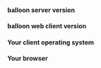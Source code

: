 <!-- Please provide a description here. -->

<!-- Please provide information about your environement, you can leave this out if you are opening a feature request.-->

#### balloon server version
<!-- your version goes here, example: 1.0.8-rc3 -->

#### balloon web client version
<!-- your version goes here, example: 1.0.8-rc3 -->

#### Your client operating system
<!-- os name/version goes here, example: Ubuntu 16.04.3 LTS -->

#### Your browser
<!-- browser/version goes here, example: Firefox 50.1 -->
